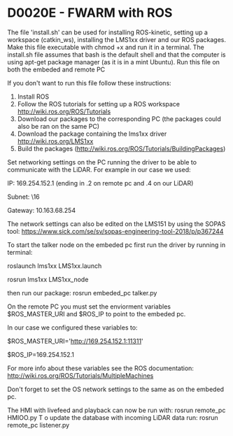 # D0020E - FWARM with ROS 
The file 'install.sh' can be used for installing ROS-kinetic, setting up a workspace (catkin_ws), installing the LMS1xx driver and our ROS packages. Make this file executable with chmod +x and run it in a terminal. The install.sh file assumes that bash is the default shell and that the computer is using apt-get package manager (as it is in a mint Ubuntu). Run this file on both the embeded and remote PC

If you don't want to run this file follow these instructions:

1. Install ROS
1. Follow the ROS tutorials for setting up a ROS workspace http://wiki.ros.org/ROS/Tutorials
2. Download our packages to the corresponding PC (the packages could also be ran on the same PC)
3. Download the package containing the lms1xx driver http://wiki.ros.org/LMS1xx
4. Build the packages (http://wiki.ros.org/ROS/Tutorials/BuildingPackages)




Set networking settings on the PC running the driver to be able to communicate with the LiDAR. 
 For example in our case we used:
  
  IP: 169.254.152.1 (ending in .2 on remote pc and .4 on our LiDAR)
  
  Subnet: \16
  
  Gateway: 10.163.68.254

The network settings can also be edited on the LMS151 by using the SOPAS tool: https://www.sick.com/se/sv/sopas-engineering-tool-2018/p/p367244



To start the talker node on the embeded pc first run the driver by running in terminal: 
 
 roslaunch lms1xx LMS1xx.launch 
 
 rosrun lms1xx LMS1xx_node

then run our package: rosrun embeded_pc talker.py



On the remote PC you must set the enviorment variables $ROS_MASTER_URI and $ROS_IP to point to the embeded pc.
 
 In our case we configured these variables to: 
 
 $ROS_MASTER_URI='http://169.254.152.1:11311'
 
 $ROS_IP=169.254.152.1
 
For more info about these variables see the ROS documentation: http://wiki.ros.org/ROS/Tutorials/MultipleMachines

Don't forget to set the OS network settings to the same as on the embeded pc.



The HMI with livefeed and playback can now be run with: rosrun remote_pc HMIOO.py
T
o update the database with incoming LiDAR data run: rosrun remote_pc listener.py


